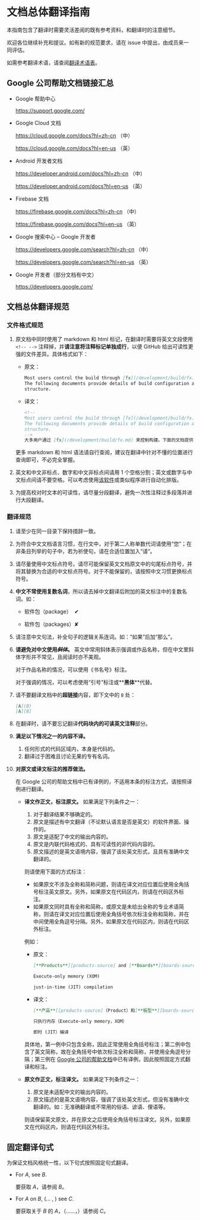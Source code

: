 # 文档总体翻译指南

本指南包含了翻译时需要灵活差阅的既有参考资料，和翻译时的注意细节。

欢迎各位继续补充和提议。如有新的规范要求，请在 issue 中提出，由成员来一同评估。

如需参考翻译术语，请查阅[翻译术语表](glossary_translation.md)。

## Google 公司帮助文档链接汇总

- Google 帮助中心

  https://support.google.com/
  
- Google Cloud 文档
  
  https://cloud.google.com/docs?hl=zh-cn （中） 
  
  https://cloud.google.com/docs?hl=en-us （英）

- Android 开发者文档
  
  https://developer.android.com/docs?hl=zh-cn （中）
  
  https://developer.android.com/docs?hl=en-us （英）

- Firebase 文档
  
  https://firebase.google.com/docs?hl=zh-cn （中）
  
  https://firebase.google.com/docs?hl=en-us （英）

- Google 搜索中心 – Google 开发者
  
  https://developers.google.com/search?hl=zh-cn （中）
  
  https://developers.google.com/search?hl=en-us （英）

- Google 开发者（部分文档有中文）
  
  https://developers.google.com/

## 文档总体翻译规范

### 文件格式规范

1. 原文档中同时使用了 markdown 和 html 标记，在翻译时需要将英文文段使用 `<!-- -->` 注释掉，并**请注意将注释标记单独成行**，以便 GitHub 给出可读性更强的文件差异。具体格式如下：

   - 原文：

     ```markdown
     Most users control the build through [fx](/development/build/fx.md).
     The following documents provide details of build configuration and internal
     structure.
     ```

   - 译文：

     ```markdown
     <!-- 
     Most users control the build through [fx](/development/build/fx.md).
     The following documents provide details of build configuration and internal
     structure.
     -->
     大多用户通过 [fx](/development/build/fx.md) 来控制构建。下面的文档提供了构建配置和内部结构的细节。
     ```

   更多 markdown 和 html 语法请自行查阅，建议在翻译中针对不懂的位置进行查询即可，不必完全掌握。

1. 英文和中文非标点、数字和中文非标点间请用 1 个空格分割；英文或数字与中文标点间请不要空格。可以考虑使用[该软件](https://pypi.org/project/zhlint/)或类似程序进行自动化排版。

1. 为提高校对时文本的可读性，请尽量分段翻译，避免一次性注释过多段落并进行大段翻译。

### 翻译规范

1. 请至少在同一目录下保持措辞一致。

1. 为符合中文文档语言习惯，在行文中，对于第二人称单数代词请使用“您”；在非条目列举的句子中，若为祈使句，请在合适位置加入“请”。

1. 请尽量使用中文标点符号。请尽可能保留英文文档原文中的句尾标点符号，并将其替换为合适的中文标点符号。对于不能保留的，请按照中文习惯更换标点符号。

1. **中文不常使用复数名词**，所以请去掉中文翻译后附加的英文标注中的复数名
词。如：

    - 软件包（package）&nbsp;&nbsp;✔

    - 软件包（packages）✘

1. 请注意中文句法，补全句子的逻辑关系连词。如：“如果”后加“那么”。

1. **请避免对中文使用<del>*斜体*</del>。** 英文中常用斜体表示强调或作品名称，但在中文里斜体字形并不常见，且阅读时亦不美观。
  
   对于作品名称的情况，可以使用《书名号》标注。
  
   对于强调的情况，可以考虑使用“引号”标注或\*\***黑体**\*\*代替。
   
1. 请不要翻译文档中的**超链接**内容，即下文中的 `B` 处：

    ```markdown
    [A](B)
    [A][B]
    ```

1. 在翻译时，请不要忘记翻译**代码块内的可读英文注释**部分。

1. **满足以下情况之一的内容不译。**

   1. 任何形式的代码区域内，本身是代码的。
   1. 翻译过于困难且讨论无果的专有名词。

1. **对原文或译文标注的推荐做法。**
   
   在 Google 公司的帮助文档中已有译例的，不适用本条的标注方式，请按照译例进行翻译。

   - **译文作正文，标注原文。** 如果满足下列条件之一：

     1. 对于翻译结果不够确定的。
     1. 原文是描述有中文翻译（不论默认语言是否是英文）的软件界面、操作的。
     1. 原文是适配了中文的输出内容的。
     1. 原文是内联代码格式的、具有可读性的非代码内容的。
     1. 原文描述的是英文语境内容，强调了该处英文形式，且具有准确中文翻译的。
     
     则请使用下面的方式标注：

     - 如果原文不涉及全称和简称问题，则请在译文对应位置后使用全角括号标注英文原文。另外，如果原文在代码区内，则请在代码区外标注。
     - 如果原文同时具有全称和简称，或原文是未给出全称的专业术语简称，则请在译文对应位置后使用全角括号依次标注全称和简称，并在中间使用全角逗号分隔。另外，如果原文在代码区内，则请在代码区外标注。
      
     例如：

     - 原文：

        ```markdown
        [**Products**][products-source] and [**Boards**][boards-source]

        Execute-only memory (XOM)

        just-in-time (JIT) compilation
        ```

     - 译文：

        ```markdown
        [**产品**][products-source]（Product）和[**板型**][boards-source]（Board）

        只执行内存（Execute-only memory，XOM）

        即时 (JIT）编译
        ```

      具体地，第一例中只包含全称，因此正常使用全角括号标注；第二例中包含了英文简称，故在全角括号中依次标注全称和简称，并使用全角逗号分隔；第三例在 [Google 公司的帮助文档](https://developer.android.com/guide/platform#:~:text=%E9%A2%84%E5%85%88%20(AOT)%20%E5%92%8C-,%E5%8D%B3%E6%97%B6%20(JIT)%20%E7%BC%96%E8%AF%91,-%E4%BC%98%E5%8C%96%E7%9A%84)中已有译例，因此按照固定方式翻译和标注。

    - **原文作正文，标注译文。** 如果满足下列条件之一：

      1. 原文是未适配中文的输出内容的。
      1. 原文描述的是英文语境内容，强调了该处英文形式，但没有准确中文翻译的。如：无准确翻译或不常用的俗语、谚语、俚语等。

      则请保留英文原文，并在原文之后使用全角括号标注译文。另外，如果原文在代码区内，则请在代码区外标注。

## 固定翻译句式

为保证文档风格统一性，以下句式按照固定句式翻译。

- For *A*, see *B*.

  要获取 *A*，请参阅 *B*。

- For *A* on *B*, (... , ) see *C*.
    
  要获取关于 *B* 的 *A*，（……，）请参阅 *C*。

